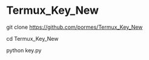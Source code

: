 # Termux_Key_New

git clone https://github.com/pormes/Termux_Key_New

cd Termux_Key_New

python key.py
